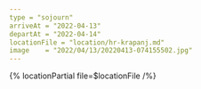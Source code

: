```yaml
---
type = "sojourn"
arriveAt = "2022-04-13"
departAt = "2022-04-14"
locationFile = "location/hr-krapanj.md"
image    = "2022/04/13/20220413-074155502.jpg"
---
```


{% locationPartial file=$locationFile /%} 
